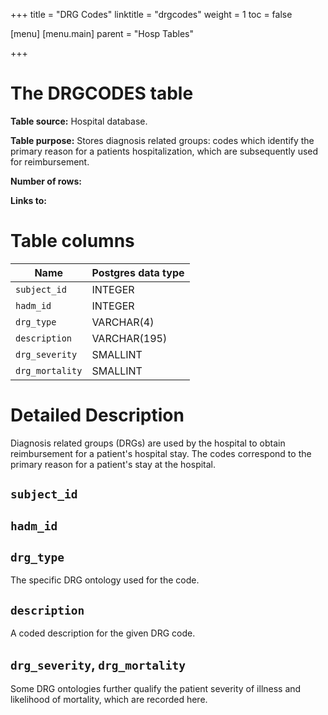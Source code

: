 +++
title = "DRG Codes"
linktitle = "drgcodes"
weight = 1
toc = false

[menu]
  [menu.main]
    parent = "Hosp Tables"

+++

# The DRGCODES table

**Table source:** Hospital database.

**Table purpose:** Stores diagnosis related groups: codes which identify the primary reason for a patients hospitalization, which are subsequently used for reimbursement.

**Number of rows:** 

**Links to:**

<!--

# Important considerations

-->

# Table columns

Name | Postgres data type
---- | ----
`subject_id` | INTEGER
`hadm_id` | INTEGER
`drg_type` | VARCHAR(4)
`description` | VARCHAR(195)
`drg_severity` | SMALLINT
`drg_mortality` | SMALLINT

# Detailed Description

Diagnosis related groups (DRGs) are used by the hospital to obtain reimbursement for a patient's hospital stay.
The codes correspond to the primary reason for a patient's stay at the hospital.

## `subject_id`

## `hadm_id`

## `drg_type`

The specific DRG ontology used for the code.

## `description`

A coded description for the given DRG code.

## `drg_severity`, `drg_mortality`

Some DRG ontologies further qualify the patient severity of illness and likelihood of mortality, which are recorded here.